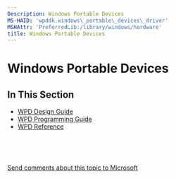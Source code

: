```yaml
---
Description: Windows Portable Devices
MS-HAID: 'wpddk.windows\_portable\_devices\_driver'
MSHAttr: 'PreferredLib:/library/windows/hardware'
title: Windows Portable Devices
---
```


# Windows Portable Devices


## <span id="In_This_Section"></span><span id="in_this_section"></span><span id="IN_THIS_SECTION"></span>In This Section


-   [WPD Design Guide](wpd-design-guide.md)
-   [WPD Programming Guide](wpd-programming-guide.md)
-   [WPD Reference](https://msdn.microsoft.com/library/windows/hardware/ff597901)

 

 

[Send comments about this topic to Microsoft](mailto:wsddocfb@microsoft.com?subject=Documentation%20feedback%20[wpd_dk\wpddk]:%20Windows%20Portable%20Devices%20%20RELEASE:%20%281/5/2017%29&body=%0A%0APRIVACY%20STATEMENT%0A%0AWe%20use%20your%20feedback%20to%20improve%20the%20documentation.%20We%20don't%20use%20your%20email%20address%20for%20any%20other%20purpose,%20and%20we'll%20remove%20your%20email%20address%20from%20our%20system%20after%20the%20issue%20that%20you're%20reporting%20is%20fixed.%20While%20we're%20working%20to%20fix%20this%20issue,%20we%20might%20send%20you%20an%20email%20message%20to%20ask%20for%20more%20info.%20Later,%20we%20might%20also%20send%20you%20an%20email%20message%20to%20let%20you%20know%20that%20we've%20addressed%20your%20feedback.%0A%0AFor%20more%20info%20about%20Microsoft's%20privacy%20policy,%20see%20http://privacy.microsoft.com/default.aspx. "Send comments about this topic to Microsoft")




